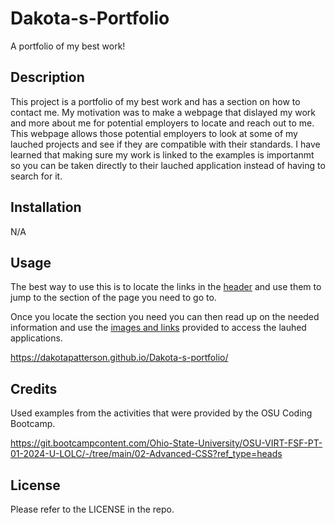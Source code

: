 # Dakota-s-Portfolio
A portfolio of my best work!

## Description

This project is a portfolio of my best work and has a section on how to contact me. My motivation was to make a webpage that dislayed my work and more about me for potential employers to locate and reach out to me. This webpage allows those potential employers to look at some of my lauched projects and see if they are compatible with their standards. I have learned that making sure my work is linked to the examples is importanmt so you can be taken directly to their lauched application instead of having to search for it.

## Installation

N/A

## Usage

The best way to use this is to locate the links in the [header]() and use them to jump to the section of the page you need to go to.

Once you locate the section you need you can then read up on the needed information and use the [images and links]() provided to access the lauhed applications.

https://dakotapatterson.github.io/Dakota-s-portfolio/

## Credits

Used examples from the activities that were provided by the OSU Coding Bootcamp.


https://git.bootcampcontent.com/Ohio-State-University/OSU-VIRT-FSF-PT-01-2024-U-LOLC/-/tree/main/02-Advanced-CSS?ref_type=heads

## License

Please refer to the LICENSE in the repo.